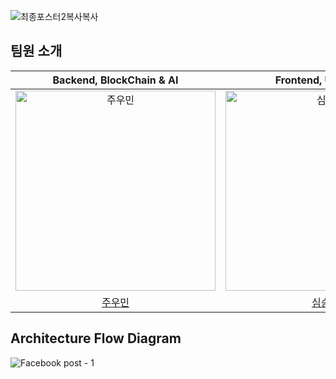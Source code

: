 ![최종포스터2복사복사](https://github.com/Inha-ICE-Capstone/.github/assets/112371013/0bd92e33-0601-4b48-9ded-30ea39397e15)

## 팀원 소개
|Backend, BlockChain & AI|Frontend, UI/UX & AI|
|:---:|:---:|
|<img src="https://avatars.githubusercontent.com/u/121492369?v=4" width=320px alt="주우민"/>|<img src="https://avatars.githubusercontent.com/u/112371013?v=4" width=320px alt="심승보"/>|
|<a href="https://github.com/zoomin3022">주우민</a>|<a href="https://github.com/seungboshim">심승보</a>|

## Architecture Flow Diagram
![Facebook post - 1](https://github.com/seungboshim/seungboshim/assets/112371013/76149ed5-1cd7-40c3-be2d-33cc44e17b81)
